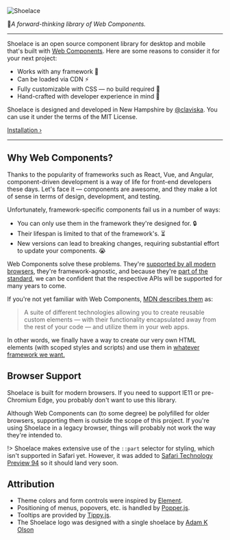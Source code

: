 <img class="logo" src="/assets/images/wordmark.svg" alt="Shoelace" data-no-zoom>

👟_A forward-thinking library of Web Components._

---

Shoelace is an open source component library for desktop and mobile that's built with [Web Components](https://developer.mozilla.org/en-US/docs/Web/Web_Components). Here are some reasons to consider it for your next project:

- Works with any framework 🧩
- Can be loaded via CDN ⚡️
- Fully customizable with CSS — no build required 🎨
- Hand-crafted with developer experience in mind 📐

Shoelace is designed and developed in New Hampshire by [@claviska](https://twitter.com/claviska). You can use it under the terms of the MIT License.

[Installation &rsaquo;](/installation)

---

## Why Web Components?

Thanks to the popularity of frameworks such as React, Vue, and Angular, component-driven development is a way of life for front-end developers these days. Let's face it — components are awesome, and they make a lot of sense in terms of design, development, and testing.

Unfortunately, framework-specific components fail us in a number of ways:

- You can only use them in the framework they're designed for. 🔒
- Their lifespan is limited to that of the framework's. ⏳
- New versions can lead to breaking changes, requiring substantial effort to update your components. 😭

Web Components solve these problems. They're [supported by all modern browsers](https://caniuse.com/#feat=custom-elementsv1), they're framework-agnostic, and because they're [part of the standard](https://www.webcomponents.org/specs), we can be confident that the respective APIs will be supported for many years to come.

If you're not yet familiar with Web Components, [MDN describes them](https://developer.mozilla.org/en-US/docs/Web/Web_Components) as:

> A suite of different technologies allowing you to create reusable custom elements — with their functionality encapsulated away from the rest of your code — and utilize them in your web apps.

In other words, we finally have a way to create our very own HTML elements (with scoped styles and scripts) and use them in [whatever framework we want.](https://custom-elements-everywhere.com/)

## Browser Support

Shoelace is built for modern browsers. If you need to support IE11 or pre-Chromium Edge, you probably don't want to use this library.

Although Web Components can (to some degree) be polyfilled for older browsers, supporting them is outside the scope of this project. If you're using Shoelace in a legacy browser, things will probably not work the way they're intended to.

!> Shoelace makes extensive use of the `::part` selector for styling, which isn't supported in Safari yet. However, it was added to [Safari Technology Preview 94](https://developer.apple.com/safari/technology-preview/release-notes/#r94) so it should land very soon.

## Attribution

- Theme colors and form controls were inspired by [Element](element.eleme.io).
- Positioning of menus, popovers, etc. is handled by [Popper.js](https://popper.js.org/).
- Tooltips are provided by [Tippy.js](https://atomiks.github.io/tippyjs/).
- The Shoelace logo was designed with a single shoelace by [Adam K Olson](https://twitter.com/adamkolson)
